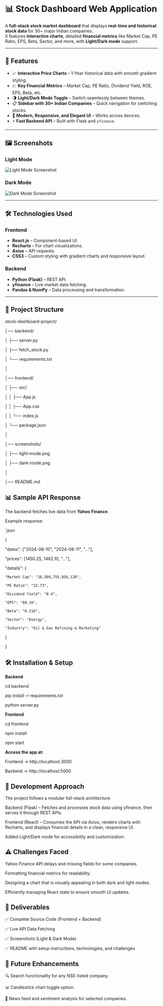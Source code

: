 # 📊 Stock Dashboard Web Application

A **full-stack stock market dashboard** that displays **real-time and historical stock data** for 30+ major Indian companies.  
It features **interactive charts**, detailed **financial metrics** like Market Cap, PE Ratio, EPS, Beta, Sector, and more, with **Light/Dark mode** support.

---

## 🚀 Features
- 📈 **Interactive Price Charts** – 1-Year historical data with smooth gradient styling.
- 💹 **Key Financial Metrics** – Market Cap, PE Ratio, Dividend Yield, ROE, EPS, Beta, etc.
- 🌗 **Light/Dark Mode Toggle** – Switch seamlessly between themes.
- 📋 **Sidebar with 30+ Indian Companies** – Quick navigation for switching stocks.
- 🎨 **Modern, Responsive, and Elegant UI** – Works across devices.
- ⚡ **Fast Backend API** – Built with Flask and `yfinance`.

---

## 🖼 Screenshots

### **Light Mode**
![Light Mode Screenshot](screenshot/light-mode.png)

### **Dark Mode**
![Dark Mode Screenshot](screenshot/dark-mode.png)

---

## 🛠 Technologies Used

### **Frontend**
- **React.js** – Component-based UI.
- **Recharts** – For chart visualizations.
- **Axios** – API requests.
- **CSS3** – Custom styling with gradient charts and responsive layout.

### **Backend**
- **Python (Flask)** – REST API.
- **yfinance** – Live market data fetching.
- **Pandas & NumPy** – Data processing and transformation.

---

## 📂 Project Structure

stock-dashboard-project/

│── backend/

│ ├── server.py

│ ├── fetch_stock.py

│ └── requirements.txt

│

│── frontend/

│ ├── src/

│ │ ├── App.js

│ │ ├── App.css

│ │ └── index.js

│ └── package.json

│

│── screenshots/

│ ├── light-mode.png

│ ├── dark-mode.png

│

│── README.md

## 📊 Sample API Response

The backend fetches live data from **Yahoo Finance**.

Example response:

`json

{

  "dates": ["2024-08-10", "2024-08-11", "..."],
  
  "prices": [1450.25, 1462.10, "..."],
  
  "details": {
  
    "Market Cap": "18,509,755,056,128",
    
    "PE Ratio": "22.73",
    
    "Dividend Yield": "0.4",
    
    "EPS": "60.16",
    
    "Beta": "0.218",
    
    "Sector": "Energy",
    
    "Industry": "Oil & Gas Refining & Marketing"
    
  }
  
}

## **🛠 Installation & Setup**


**Backend**

cd backend

pip install -r requirements.txt

python server.py


**Frontend**

cd frontend

npm install

npm start

**Access the app at:**

Frontend → http://localhost:3000

Backend → http://localhost:5000

## **📜 Development Approach**

The project follows a modular full-stack architecture:

Backend (Flask) – Fetches and processes stock data using yfinance, then serves it through REST APIs.

Frontend (React) – Consumes the API via Axios, renders charts with Recharts, and displays financial details in a clean, responsive UI.

Added Light/Dark mode for accessibility and customization.

## **⚠ Challenges Faced**

Yahoo Finance API delays and missing fields for some companies.

Formatting financial metrics for readability.

Designing a chart that is visually appealing in both dark and light modes.

Efficiently managing React state to ensure smooth UI updates.

## **📎 Deliverables**

✅ Complete Source Code (Frontend + Backend)

✅ Live API Data Fetching

✅ Screenshots (Light & Dark Mode)

✅ README with setup instructions, technologies, and challenges

## **📌 Future Enhancements**

🔍 Search functionality for any NSE-listed company.

📊 Candlestick chart toggle option.

📰 News feed and sentiment analysis for selected companies.
